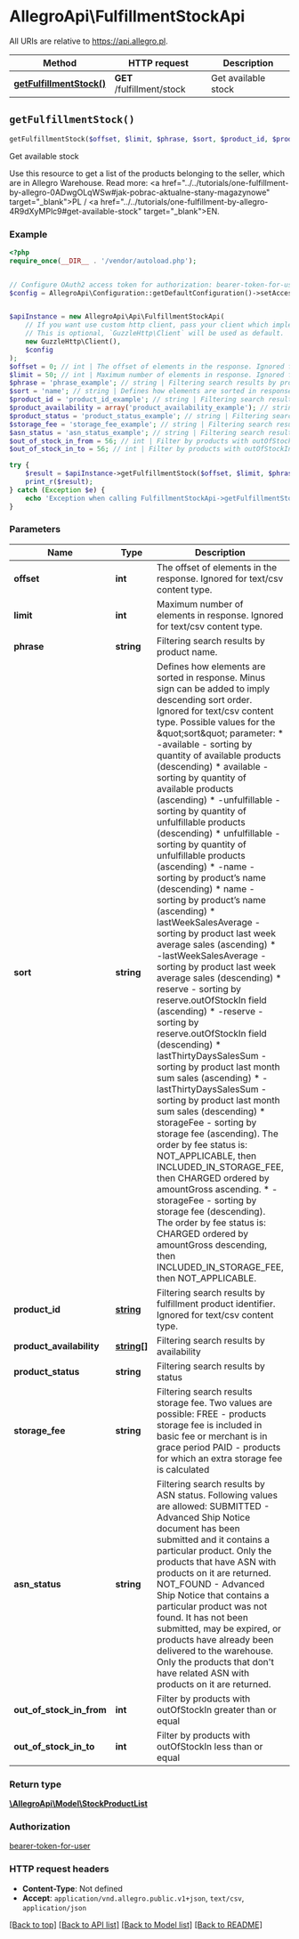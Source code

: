 # AllegroApi\FulfillmentStockApi

All URIs are relative to https://api.allegro.pl.

Method | HTTP request | Description
------------- | ------------- | -------------
[**getFulfillmentStock()**](FulfillmentStockApi.md#getFulfillmentStock) | **GET** /fulfillment/stock | Get available stock


## `getFulfillmentStock()`

```php
getFulfillmentStock($offset, $limit, $phrase, $sort, $product_id, $product_availability, $product_status, $storage_fee, $asn_status, $out_of_stock_in_from, $out_of_stock_in_to): \AllegroApi\Model\StockProductList
```

Get available stock

Use this resource to get a list of the products belonging to the seller, which are in Allegro Warehouse. Read more: <a href=\"../../tutorials/one-fulfillment-by-allegro-0ADwgOLqWSw#jak-pobrac-aktualne-stany-magazynowe\" target=\"_blank\">PL</a> / <a href=\"../../tutorials/one-fulfillment-by-allegro-4R9dXyMPlc9#get-available-stock\" target=\"_blank\">EN</a>.

### Example

```php
<?php
require_once(__DIR__ . '/vendor/autoload.php');


// Configure OAuth2 access token for authorization: bearer-token-for-user
$config = AllegroApi\Configuration::getDefaultConfiguration()->setAccessToken('YOUR_ACCESS_TOKEN');


$apiInstance = new AllegroApi\Api\FulfillmentStockApi(
    // If you want use custom http client, pass your client which implements `GuzzleHttp\ClientInterface`.
    // This is optional, `GuzzleHttp\Client` will be used as default.
    new GuzzleHttp\Client(),
    $config
);
$offset = 0; // int | The offset of elements in the response. Ignored for text/csv content type.
$limit = 50; // int | Maximum number of elements in response. Ignored for text/csv content type.
$phrase = 'phrase_example'; // string | Filtering search results by product name.
$sort = 'name'; // string | Defines how elements are sorted in response. Minus sign can be added to imply descending sort order. Ignored for text/csv content type. Possible values for the \"sort\" parameter:   * -available - sorting by quantity of available products (descending)   * available - sorting by quantity of available products (ascending)   * -unfulfillable - sorting by quantity of unfulfillable products (descending)   * unfulfillable - sorting by quantity of unfulfillable products (ascending)   * -name - sorting by product’s name (descending)   * name - sorting by product’s name (ascending)   * lastWeekSalesAverage - sorting by product last week average sales (ascending)   * -lastWeekSalesAverage - sorting by product last week average sales (descending)   * reserve - sorting by reserve.outOfStockIn field (ascending)   * -reserve - sorting by reserve.outOfStockIn field (descending)   * lastThirtyDaysSalesSum - sorting by product last month sum sales (ascending)   * -lastThirtyDaysSalesSum - sorting by product last month sum sales (descending)   * storageFee - sorting by storage fee (ascending). The order by fee status is: NOT_APPLICABLE, then INCLUDED_IN_STORAGE_FEE, then CHARGED ordered by amountGross ascending.   * -storageFee - sorting by storage fee (descending). The order by fee status is: CHARGED ordered by amountGross descending, then INCLUDED_IN_STORAGE_FEE, then NOT_APPLICABLE.
$product_id = 'product_id_example'; // string | Filtering search results by fulfillment product identifier. Ignored for text/csv content type.
$product_availability = array('product_availability_example'); // string[] | Filtering search results by availability
$product_status = 'product_status_example'; // string | Filtering search results by status
$storage_fee = 'storage_fee_example'; // string | Filtering search results storage fee. Two values are possible: FREE - products storage fee is included in basic fee or merchant is in grace period PAID - products for which an extra storage fee is calculated
$asn_status = 'asn_status_example'; // string | Filtering search results by ASN status. Following values are allowed: SUBMITTED - Advanced Ship Notice document has been submitted and it contains a particular product. Only the products that have ASN with products on it are returned. NOT_FOUND - Advanced Ship Notice that contains a particular product was not found. It has not been submitted, may be expired, or products have already been delivered to the warehouse. Only the products that don't have related ASN with products on it are returned.
$out_of_stock_in_from = 56; // int | Filter by products with outOfStockIn greater than or equal
$out_of_stock_in_to = 56; // int | Filter by products with outOfStockIn less than or equal

try {
    $result = $apiInstance->getFulfillmentStock($offset, $limit, $phrase, $sort, $product_id, $product_availability, $product_status, $storage_fee, $asn_status, $out_of_stock_in_from, $out_of_stock_in_to);
    print_r($result);
} catch (Exception $e) {
    echo 'Exception when calling FulfillmentStockApi->getFulfillmentStock: ', $e->getMessage(), PHP_EOL;
}
```

### Parameters

Name | Type | Description  | Notes
------------- | ------------- | ------------- | -------------
 **offset** | **int**| The offset of elements in the response. Ignored for text/csv content type. | [optional] [default to 0]
 **limit** | **int**| Maximum number of elements in response. Ignored for text/csv content type. | [optional] [default to 50]
 **phrase** | **string**| Filtering search results by product name. | [optional]
 **sort** | **string**| Defines how elements are sorted in response. Minus sign can be added to imply descending sort order. Ignored for text/csv content type. Possible values for the \&quot;sort\&quot; parameter:   * -available - sorting by quantity of available products (descending)   * available - sorting by quantity of available products (ascending)   * -unfulfillable - sorting by quantity of unfulfillable products (descending)   * unfulfillable - sorting by quantity of unfulfillable products (ascending)   * -name - sorting by product’s name (descending)   * name - sorting by product’s name (ascending)   * lastWeekSalesAverage - sorting by product last week average sales (ascending)   * -lastWeekSalesAverage - sorting by product last week average sales (descending)   * reserve - sorting by reserve.outOfStockIn field (ascending)   * -reserve - sorting by reserve.outOfStockIn field (descending)   * lastThirtyDaysSalesSum - sorting by product last month sum sales (ascending)   * -lastThirtyDaysSalesSum - sorting by product last month sum sales (descending)   * storageFee - sorting by storage fee (ascending). The order by fee status is: NOT_APPLICABLE, then INCLUDED_IN_STORAGE_FEE, then CHARGED ordered by amountGross ascending.   * -storageFee - sorting by storage fee (descending). The order by fee status is: CHARGED ordered by amountGross descending, then INCLUDED_IN_STORAGE_FEE, then NOT_APPLICABLE. | [optional] [default to &#39;name&#39;]
 **product_id** | [**string**](../Model/.md)| Filtering search results by fulfillment product identifier. Ignored for text/csv content type. | [optional]
 **product_availability** | [**string[]**](../Model/string.md)| Filtering search results by availability | [optional]
 **product_status** | **string**| Filtering search results by status | [optional]
 **storage_fee** | **string**| Filtering search results storage fee. Two values are possible: FREE - products storage fee is included in basic fee or merchant is in grace period PAID - products for which an extra storage fee is calculated | [optional]
 **asn_status** | **string**| Filtering search results by ASN status. Following values are allowed: SUBMITTED - Advanced Ship Notice document has been submitted and it contains a particular product. Only the products that have ASN with products on it are returned. NOT_FOUND - Advanced Ship Notice that contains a particular product was not found. It has not been submitted, may be expired, or products have already been delivered to the warehouse. Only the products that don&#39;t have related ASN with products on it are returned. | [optional]
 **out_of_stock_in_from** | **int**| Filter by products with outOfStockIn greater than or equal | [optional]
 **out_of_stock_in_to** | **int**| Filter by products with outOfStockIn less than or equal | [optional]

### Return type

[**\AllegroApi\Model\StockProductList**](../Model/StockProductList.md)

### Authorization

[bearer-token-for-user](../../README.md#bearer-token-for-user)

### HTTP request headers

- **Content-Type**: Not defined
- **Accept**: `application/vnd.allegro.public.v1+json`, `text/csv`, `application/json`

[[Back to top]](#) [[Back to API list]](../../README.md#endpoints)
[[Back to Model list]](../../README.md#models)
[[Back to README]](../../README.md)
